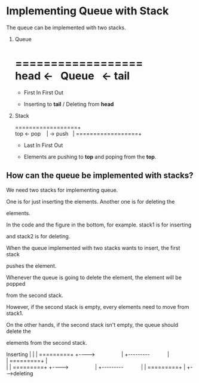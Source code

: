 # Implementing Queue with Stack

The queue can be implemented with two stacks.

1. Queue

	==================<br />
	**head** <-&nbsp;&nbsp;&nbsp;Queue&nbsp;&nbsp;&nbsp;<- **tail** <br />
	==================

	- First In First Out

	- Inserting to **tail** / Deleting from **head**

2. Stack

	==================+<br />
	top <- pop &nbsp;&nbsp;&nbsp;|
            -> push&nbsp;&nbsp;&nbsp;|
	==================+<br />

	- Last In First Out

	- Elements are pushing to **top** and poping from the **top**.

## How can the queue be implemented with stacks?

We need two stacks for implementing queue.

One is for just inserting the elements. Another one is for deleting the 

elements.

In the code and the figure in the bottom, for example. stack1 is for inserting 

and stack2 is for deleting.

When the queue implemented with two stacks wants to insert, the first stack 

pushes the element. 

Whenever the queue is going to delete the element, the element will be popped 

from the second stack.

However, if the second stack is empty, every elements need to move from stack1.

On the other hands, if the second stack isn't empty, the queue should delete the 

elements from the second stack.

Inserting
|
|	<stack1>
|	=========+
+---->&nbsp;&nbsp;&nbsp;&nbsp;&nbsp;&nbsp;&nbsp;&nbsp;&nbsp;&nbsp;&nbsp;&nbsp;&nbsp;&nbsp;&nbsp;&nbsp;&nbsp;  |
+--------- &nbsp;&nbsp;&nbsp;&nbsp;&nbsp;&nbsp;&nbsp;&nbsp;&nbsp;&nbsp;   |   	   
|	=========+
|	
|	<stack2>
|	=========+
+---->&nbsp;&nbsp;&nbsp;&nbsp;&nbsp;&nbsp;&nbsp;&nbsp;&nbsp;&nbsp;&nbsp;&nbsp;&nbsp;&nbsp;&nbsp;&nbsp;&nbsp;  |
+--------- &nbsp;&nbsp;&nbsp;&nbsp;&nbsp;&nbsp;&nbsp;&nbsp;&nbsp;&nbsp;   | 
|	=========+
|
+--->deleting